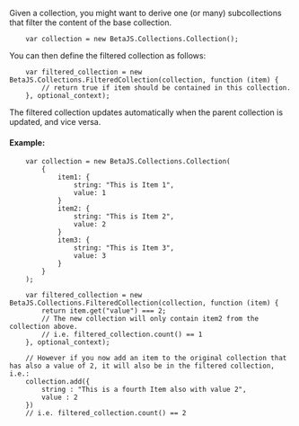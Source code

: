 
Given a collection, you might want to derive one (or many) subcollections that filter the content of the base collection.

```
	var collection = new BetaJS.Collections.Collection();
```

You can then define the filtered collection as follows:

```
	var filtered_collection = new BetaJS.Collections.FilteredCollection(collection, function (item) {
		// return true if item should be contained in this collection.
	}, optional_context);
```

The filtered collection updates automatically when the parent collection is updated, and vice versa.

#### Example:

```
	var collection = new BetaJS.Collections.Collection(
		{
			item1: {
				string: "This is Item 1",
				value: 1
			}
			item2: {
				string: "This is Item 2",
				value: 2
			}
			item3: {
				string: "This is Item 3",
				value: 3
			}
		}
	);

	var filtered_collection = new BetaJS.Collections.FilteredCollection(collection, function (item) {
		return item.get("value") === 2;
		// The new collection will only contain item2 from the collection above.
		// i.e. filtered_collection.count() == 1
	}, optional_context);

	// However if you now add an item to the original collection that has also a value of 2, it will also be in the filtered collection, i.e.:
	collection.add({
		string : "This is a fourth Item also with value 2",
		value : 2
	})
	// i.e. filtered_collection.count() == 2

```
